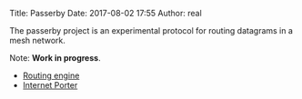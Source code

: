 Title: Passerby
Date: 2017-08-02 17:55
Author: real

The passerby project is an experimental protocol for routing datagrams in a mesh
network.

Note: **Work in progress**.

- [Routing engine]({filename}/articles/freedomlayer/passerby/routing_engine.mdown)
- [Internet Porter]({filename}/articles/freedomlayer/passerby/internet_porter.mdown)
